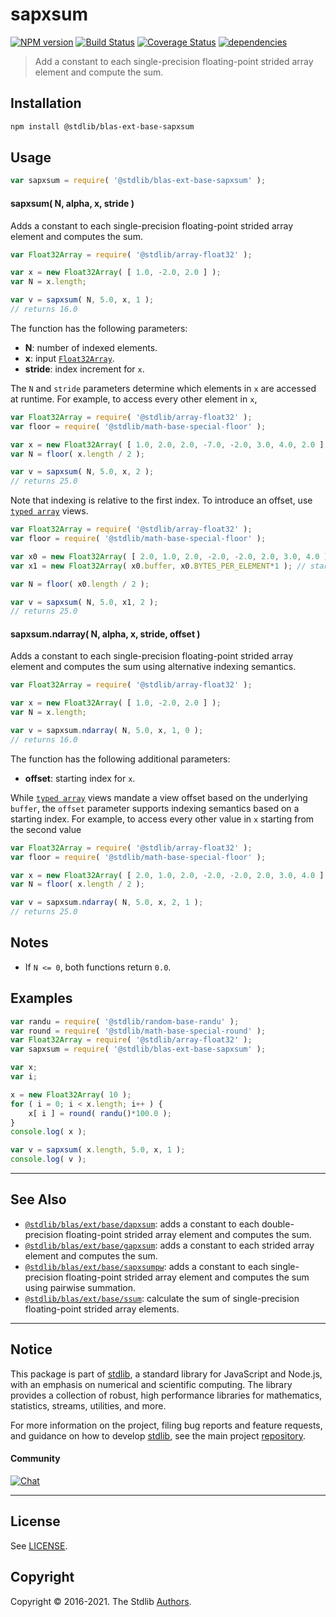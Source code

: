 <!--

@license Apache-2.0

Copyright (c) 2020 The Stdlib Authors.

Licensed under the Apache License, Version 2.0 (the "License");
you may not use this file except in compliance with the License.
You may obtain a copy of the License at

   http://www.apache.org/licenses/LICENSE-2.0

Unless required by applicable law or agreed to in writing, software
distributed under the License is distributed on an "AS IS" BASIS,
WITHOUT WARRANTIES OR CONDITIONS OF ANY KIND, either express or implied.
See the License for the specific language governing permissions and
limitations under the License.

-->

# sapxsum

[![NPM version][npm-image]][npm-url] [![Build Status][test-image]][test-url] [![Coverage Status][coverage-image]][coverage-url] [![dependencies][dependencies-image]][dependencies-url]

> Add a constant to each single-precision floating-point strided array element and compute the sum.

<section class="intro">

</section>

<!-- /.intro -->

<section class="installation">

## Installation

```bash
npm install @stdlib/blas-ext-base-sapxsum
```

</section>

<section class="usage">

## Usage

```javascript
var sapxsum = require( '@stdlib/blas-ext-base-sapxsum' );
```

#### sapxsum( N, alpha, x, stride )

Adds a constant to each single-precision floating-point strided array element and computes the sum.

```javascript
var Float32Array = require( '@stdlib/array-float32' );

var x = new Float32Array( [ 1.0, -2.0, 2.0 ] );
var N = x.length;

var v = sapxsum( N, 5.0, x, 1 );
// returns 16.0
```

The function has the following parameters:

-   **N**: number of indexed elements.
-   **x**: input [`Float32Array`][@stdlib/array/float32].
-   **stride**: index increment for `x`.

The `N` and `stride` parameters determine which elements in `x` are accessed at runtime. For example, to access every other element in `x`,

```javascript
var Float32Array = require( '@stdlib/array-float32' );
var floor = require( '@stdlib/math-base-special-floor' );

var x = new Float32Array( [ 1.0, 2.0, 2.0, -7.0, -2.0, 3.0, 4.0, 2.0 ] );
var N = floor( x.length / 2 );

var v = sapxsum( N, 5.0, x, 2 );
// returns 25.0
```

Note that indexing is relative to the first index. To introduce an offset, use [`typed array`][mdn-typed-array] views.

<!-- eslint-disable stdlib/capitalized-comments -->

```javascript
var Float32Array = require( '@stdlib/array-float32' );
var floor = require( '@stdlib/math-base-special-floor' );

var x0 = new Float32Array( [ 2.0, 1.0, 2.0, -2.0, -2.0, 2.0, 3.0, 4.0 ] );
var x1 = new Float32Array( x0.buffer, x0.BYTES_PER_ELEMENT*1 ); // start at 2nd element

var N = floor( x0.length / 2 );

var v = sapxsum( N, 5.0, x1, 2 );
// returns 25.0
```

#### sapxsum.ndarray( N, alpha, x, stride, offset )

Adds a constant to each single-precision floating-point strided array element and computes the sum using alternative indexing semantics.

```javascript
var Float32Array = require( '@stdlib/array-float32' );

var x = new Float32Array( [ 1.0, -2.0, 2.0 ] );
var N = x.length;

var v = sapxsum.ndarray( N, 5.0, x, 1, 0 );
// returns 16.0
```

The function has the following additional parameters:

-   **offset**: starting index for `x`.

While [`typed array`][mdn-typed-array] views mandate a view offset based on the underlying `buffer`, the `offset` parameter supports indexing semantics based on a starting index. For example, to access every other value in `x` starting from the second value

```javascript
var Float32Array = require( '@stdlib/array-float32' );
var floor = require( '@stdlib/math-base-special-floor' );

var x = new Float32Array( [ 2.0, 1.0, 2.0, -2.0, -2.0, 2.0, 3.0, 4.0 ] );
var N = floor( x.length / 2 );

var v = sapxsum.ndarray( N, 5.0, x, 2, 1 );
// returns 25.0
```

</section>

<!-- /.usage -->

<section class="notes">

## Notes

-   If `N <= 0`, both functions return `0.0`.

</section>

<!-- /.notes -->

<section class="examples">

## Examples

<!-- eslint no-undef: "error" -->

```javascript
var randu = require( '@stdlib/random-base-randu' );
var round = require( '@stdlib/math-base-special-round' );
var Float32Array = require( '@stdlib/array-float32' );
var sapxsum = require( '@stdlib/blas-ext-base-sapxsum' );

var x;
var i;

x = new Float32Array( 10 );
for ( i = 0; i < x.length; i++ ) {
    x[ i ] = round( randu()*100.0 );
}
console.log( x );

var v = sapxsum( x.length, 5.0, x, 1 );
console.log( v );
```

</section>

<!-- /.examples -->

<section class="references">

</section>

<!-- /.references -->

<!-- Section for related `stdlib` packages. Do not manually edit this section, as it is automatically populated. -->

<section class="related">

* * *

## See Also

-   [`@stdlib/blas/ext/base/dapxsum`][@stdlib/blas/ext/base/dapxsum]: adds a constant to each double-precision floating-point strided array element and computes the sum.
-   [`@stdlib/blas/ext/base/gapxsum`][@stdlib/blas/ext/base/gapxsum]: adds a constant to each strided array element and computes the sum.
-   [`@stdlib/blas/ext/base/sapxsumpw`][@stdlib/blas/ext/base/sapxsumpw]: adds a constant to each single-precision floating-point strided array element and computes the sum using pairwise summation.
-   [`@stdlib/blas/ext/base/ssum`][@stdlib/blas/ext/base/ssum]: calculate the sum of single-precision floating-point strided array elements.

</section>

<!-- /.related -->

<!-- Section for all links. Make sure to keep an empty line after the `section` element and another before the `/section` close. -->


<section class="main-repo" >

* * *

## Notice

This package is part of [stdlib][stdlib], a standard library for JavaScript and Node.js, with an emphasis on numerical and scientific computing. The library provides a collection of robust, high performance libraries for mathematics, statistics, streams, utilities, and more.

For more information on the project, filing bug reports and feature requests, and guidance on how to develop [stdlib][stdlib], see the main project [repository][stdlib].

#### Community

[![Chat][chat-image]][chat-url]

---

## License

See [LICENSE][stdlib-license].


## Copyright

Copyright &copy; 2016-2021. The Stdlib [Authors][stdlib-authors].

</section>

<!-- /.stdlib -->

<!-- Section for all links. Make sure to keep an empty line after the `section` element and another before the `/section` close. -->

<section class="links">

[npm-image]: http://img.shields.io/npm/v/@stdlib/blas-ext-base-sapxsum.svg
[npm-url]: https://npmjs.org/package/@stdlib/blas-ext-base-sapxsum

[test-image]: https://github.com/stdlib-js/blas-ext-base-sapxsum/actions/workflows/test.yml/badge.svg
[test-url]: https://github.com/stdlib-js/blas-ext-base-sapxsum/actions/workflows/test.yml

[coverage-image]: https://img.shields.io/codecov/c/github/stdlib-js/blas-ext-base-sapxsum/main.svg
[coverage-url]: https://codecov.io/github/stdlib-js/blas-ext-base-sapxsum?branch=main

[dependencies-image]: https://img.shields.io/david/stdlib-js/blas-ext-base-sapxsum.svg
[dependencies-url]: https://david-dm.org/stdlib-js/blas-ext-base-sapxsum/main

[chat-image]: https://img.shields.io/gitter/room/stdlib-js/stdlib.svg
[chat-url]: https://gitter.im/stdlib-js/stdlib/

[stdlib]: https://github.com/stdlib-js/stdlib

[stdlib-authors]: https://github.com/stdlib-js/stdlib/graphs/contributors

[stdlib-license]: https://raw.githubusercontent.com/stdlib-js/blas-ext-base-sapxsum/main/LICENSE

[@stdlib/array/float32]: https://github.com/stdlib-js/array-float32

[mdn-typed-array]: https://developer.mozilla.org/en-US/docs/Web/JavaScript/Reference/Global_Objects/TypedArray

<!-- <related-links> -->

[@stdlib/blas/ext/base/dapxsum]: https://github.com/stdlib-js/blas-ext-base-dapxsum

[@stdlib/blas/ext/base/gapxsum]: https://github.com/stdlib-js/blas-ext-base-gapxsum

[@stdlib/blas/ext/base/sapxsumpw]: https://github.com/stdlib-js/blas-ext-base-sapxsumpw

[@stdlib/blas/ext/base/ssum]: https://github.com/stdlib-js/blas-ext-base-ssum

<!-- </related-links> -->

</section>

<!-- /.links -->
